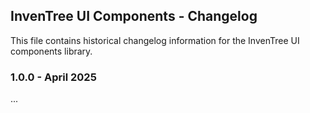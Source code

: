 ## InvenTree UI Components - Changelog

This file contains historical changelog information for the InvenTree UI components library.

### 1.0.0 - April 2025

...

